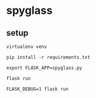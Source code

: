 spyglass
========

setup
-----

`virtualenv venv`

`pip install -r requirements.txt`

`export FLASK_APP=spyglass.py`

`flask run`

`FLASK_DEBUG=1 flask run`
